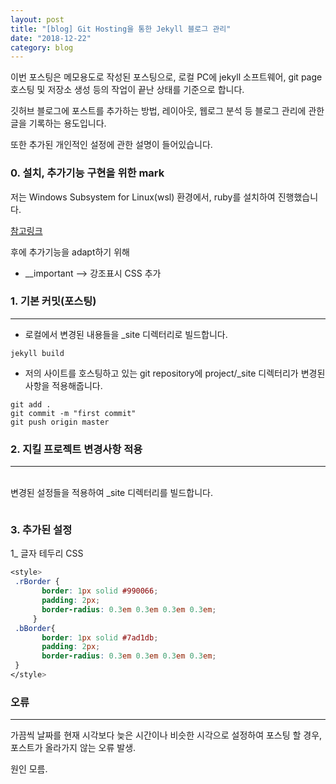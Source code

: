 ```yaml
---
layout: post
title: "[blog] Git Hosting을 통한 Jekyll 블로그 관리"
date: "2018-12-22"
category: blog
---
```




이번 포스팅은 메모용도로 작성된 포스팅으로, 로컬 PC에 jekyll 소프트웨어, git page 호스팅 및 저장소 생성 등의 작업이 끝난 상태를 기준으로 합니다. 

깃허브 블로그에 포스트를 추가하는 방법, 레이아웃, 웹로그 분석 등 블로그 관리에 관한 글을 기록하는 용도입니다.

또한 추가된 개인적인 설정에 관한 설명이 들어있습니다.

### 0. 설치, 추가기능 구현을 위한 mark

저는 Windows Subsystem for Linux(wsl) 환경에서, ruby를 설치하여 진행했습니다.

[참고링크](http://jekyllrb-ko.github.io/docs/installation/#ubuntu)

후에 추가기능을 adapt하기 위해 

* __important --> 강조표시 CSS 추가
### 1. 기본 커밋(포스팅)
---

* 로컬에서 변경된 내용들을 _site 디렉터리로 빌드합니다.
```
jekyll build

```
* 저의 사이트를 호스팅하고 있는 git repository에 project/_site 디렉터리가 변경된 사항을 적용해줍니다.
```
git add .
git commit -m "first commit" 
git push origin master
```
### 2. 지킬 프로젝트 변경사항 적용
---
<br>
변경된 설정들을 적용하여 _site 디렉터리를 빌드합니다.

```
```
### 3. 추가된 설정

1_ 글자 테두리 CSS
```css
<style>
 .rBorder {
       border: 1px solid #990066;
       padding: 2px;
       border-radius: 0.3em 0.3em 0.3em 0.3em;
     }
 .bBorder{
       border: 1px solid #7ad1db;
       padding: 2px;
       border-radius: 0.3em 0.3em 0.3em 0.3em;
 }
</style>
```
### 오류
---
가끔씩 날짜를 현재 시각보다 늦은 시간이나 비슷한 시각으로 설정하여 포스팅 할 경우, 포스트가 올라가지 않는 오류 발생.

원인 모름.